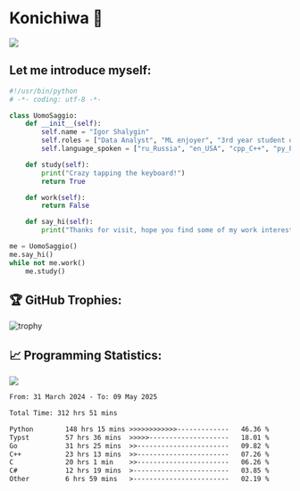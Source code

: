 # Konichiwa 👋
![](https://komarev.com/ghpvc/?username=IgorFandre&color=brightgreen)

## Let me introduce myself:
```py
#!/usr/bin/python
# -*- coding: utf-8 -*-

class UomoSaggio:
    def __init__(self):
        self.name = "Igor Shalygin"
        self.roles = ["Data Analyst", "ML enjoyer", "3rd year student of MIPT"]
        self.language_spoken = ["ru_Russia", "en_USA", "cpp_C++", "py_Python", "go_Golang"]

    def study(self):
        print("Crazy tapping the keyboard!")
        return True

    def work(self):
        return False

    def say_hi(self):
        print("Thanks for visit, hope you find some of my work interesting.")

me = UomoSaggio()
me.say_hi()
while not me.work()
    me.study()
```

## 🏆 GitHub Trophies:
![trophy](https://github-profile-trophy.vercel.app/?username=IgorFandre&title=MultiLanguage,Repositories,Commits,Experience,PullRequest,Reviews)

## 📈 Programming Statistics:

![](https://github-profile-summary-cards.vercel.app/api/cards/profile-details?username=IgorFandre&theme=solarized_dark)

<!--START_SECTION:waka-->

```txt
From: 31 March 2024 - To: 09 May 2025

Total Time: 312 hrs 51 mins

Python        148 hrs 15 mins >>>>>>>>>>>>-------------   46.36 %
Typst         57 hrs 36 mins  >>>>>--------------------   18.01 %
Go            31 hrs 25 mins  >>-----------------------   09.82 %
C++           23 hrs 13 mins  >>-----------------------   07.26 %
C             20 hrs 1 min    >>-----------------------   06.26 %
C#            12 hrs 19 mins  >------------------------   03.85 %
Other         6 hrs 59 mins   >------------------------   02.19 %
```

<!--END_SECTION:waka-->
